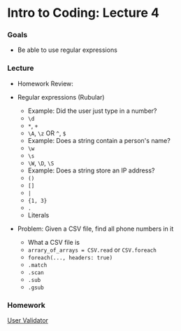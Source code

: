 # Intro to Coding: Lecture 4

### Goals

* Be able to use regular expressions

### Lecture

* Homework Review: []()

* Regular expressions (Rubular)
  * Example: Did the user just type in a number?
  * `\d`
  * `*`, `+`
  * `\A`, `\z` OR `^`, `$`
  * Example: Does a string contain a person's name?
  * `\w`
  * `\s`
  * `\W`, `\D`, `\S`
  * Example: Does a string store an IP address?
  * `()`
  * `[]`
  * `|`
  * `{1, 3}`
  * `.`
  * Literals
* Problem: Given a CSV file, find all phone numbers in it
  * What a CSV file is
  * `arrary_of_arrays = CSV.read` or `CSV.foreach`
  * `foreach(..., headers: true)`
  * `.match`
  * `.scan`
  * `.sub`
  * `.gsub`

### Homework

[User Validator](homework.md)
